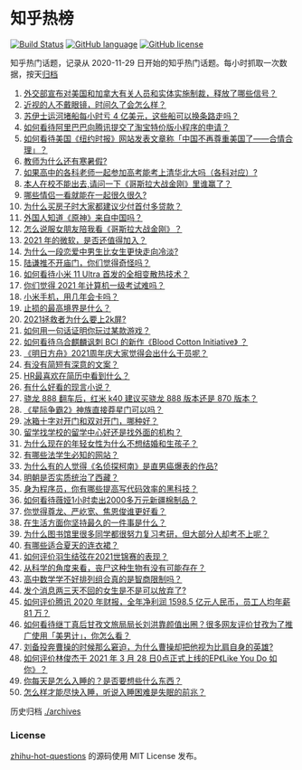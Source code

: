 # 知乎热榜
[![Build Status](https://github.com/ToWeLong/zhihu-hot-questions/workflows/CI/badge.svg)](https://github.com/ToWeLong/zhihu-hot-questions/actions)
[![GitHub language](https://img.shields.io/badge/language-golang-orange.svg)](https://golang.org/)
[![GitHub license](https://img.shields.io/github/license/ToWeLong/zhihu-hot-questions)](https://github.com/ToWeLong/zhihu-hot-questions/blob/main/LICENSE)

知乎热门话题，记录从 2020-11-29 日开始的知乎热门话题。每小时抓取一次数据，按天[归档](./archives)

<!-- BEGIN -->

1. [外交部宣布对美国和加拿大有关人员和实体实施制裁，释放了哪些信号？](https://www.zhihu.com/question/451587323)
1. [近视的人不戴眼镜，时间久了会怎么样？](https://www.zhihu.com/question/441348897)
1. [苏伊士运河堵船每小时亏 4 亿美元，这些船可以换条路走吗？](https://www.zhihu.com/question/451374598)
1. [如何看待阿里巴巴向腾讯提交了淘宝特价版小程序的申请？](https://www.zhihu.com/question/451187459)
1. [如何看待美国《纽约时报》网站发表文章称「中国不再尊重美国了——合情合理」？](https://www.zhihu.com/question/451365867)
1. [教师为什么还有寒暑假?](https://www.zhihu.com/question/391848010)
1. [如果高中的各科老师一起参加高考能考上清华北大吗（各科对应）?](https://www.zhihu.com/question/443860742)
1. [本人在校不能出去,请问一下《哥斯拉大战金刚》里谁赢了？](https://www.zhihu.com/question/451322481)
1. [哪些情侣一看就能在一起很久很久?](https://www.zhihu.com/question/309398217)
1. [为什么买房子时大家都建议少付首付多贷款？](https://www.zhihu.com/question/311795004)
1. [外国人知道《原神》来自中国吗？](https://www.zhihu.com/question/445523775)
1. [怎么说服女朋友陪我看《哥斯拉大战金刚》？](https://www.zhihu.com/question/451275346)
1. [2021 年的微软，是否还值得加入？](https://www.zhihu.com/question/450636543)
1. [为什么一段恋爱中男生比女生更快走向冷淡?](https://www.zhihu.com/question/326961459)
1. [陆谦推不开庙门，你们觉得奇怪吗？](https://www.zhihu.com/question/450515964)
1. [如何看待小米 11 Ultra 首发的全相变散热技术？](https://www.zhihu.com/question/451513407)
1. [你们觉得 2021 年计算机一级考试难吗？](https://www.zhihu.com/question/451491512)
1. [小米手机，用几年会卡吗？](https://www.zhihu.com/question/62116760)
1. [止损的最高境界是什么？](https://www.zhihu.com/question/437233633)
1. [2021拯救者为什么要上2k屏?](https://www.zhihu.com/question/451448245)
1. [如何用一句话证明你玩过某款游戏？](https://www.zhihu.com/question/419123772)
1. [如何看待乌合麒麟讽刺 BCI 的新作《Blood Cotton Initiative》 ​​​​？](https://www.zhihu.com/question/451475421)
1. [《明日方舟》2021周年庆大家觉得会出什么干员呢？](https://www.zhihu.com/question/450147089)
1. [有没有简短有深意的文案？](https://www.zhihu.com/question/448830441)
1. [HR最喜欢在简历中看到什么？](https://www.zhihu.com/question/445632412)
1. [有什么好看的现言小说？](https://www.zhihu.com/question/404595678)
1. [骁龙 888 翻车后，红米 k40 建议买骁龙 888 版本还是 870 版本？](https://www.zhihu.com/question/441927338)
1. [《星际争霸2》神族直接莽星门可以吗？](https://www.zhihu.com/question/451313243)
1. [冰箱十字对开门和双对开门，哪种好？](https://www.zhihu.com/question/35941998)
1. [留学找学校的留学中心好还是找外面的机构？](https://www.zhihu.com/question/449600235)
1. [为什么现在的年轻女性为什么不想结婚和生孩子？](https://www.zhihu.com/question/450184140)
1. [有哪些法学生必知的网站？](https://www.zhihu.com/question/277229845)
1. [为什么有的人觉得《名侦探柯南》是直男癌爆表的作品?](https://www.zhihu.com/question/444683021)
1. [明朝是否实质统治了西藏？](https://www.zhihu.com/question/21946413)
1. [身为程序员，你有哪些提高写代码效率的黑科技？](https://www.zhihu.com/question/340829367)
1. [如何看待薇娅1小时卖出2000多万元新疆棉制品？](https://www.zhihu.com/question/451466676)
1. [你觉得尊龙、严屹宽、焦恩俊谁更好看？](https://www.zhihu.com/question/449666087)
1. [在生活方面你坚持最久的一件事是什么？](https://www.zhihu.com/question/445682528)
1. [为什么图书馆里很多同学都很努力复习考研，但大部分人却考不上呢？](https://www.zhihu.com/question/430364218)
1. [有哪些适合夏天的连衣裙？](https://www.zhihu.com/question/322674453)
1. [如何评价羽生结弦在2021世锦赛的表现？](https://www.zhihu.com/question/451273089)
1. [从科学的角度来看，丧尸这种生物有没有可能存在？](https://www.zhihu.com/question/396972216)
1. [高中数学学不好排列组合真的是智商限制吗？](https://www.zhihu.com/question/274124316)
1. [发个消息两三天不回的女生是不是可以放弃了?](https://www.zhihu.com/question/443809482)
1. [如何评价腾讯 2020 年财报，全年净利润 1598.5 亿元人民币，员工人均年薪 81 万？](https://www.zhihu.com/question/451059078)
1. [如何看待继丁真后甘孜文旅局局长刘洪靠颜值出圈？很多网友评价甘孜为了推广使用「美男计」，你怎么看？](https://www.zhihu.com/question/451367499)
1. [刘备投奔曹操的时候那么窘迫，为什么曹操却把他视为比肩自身的英雄?](https://www.zhihu.com/question/444961254)
1. [如何评价林俊杰于 2021 年 3 月 28 日0点正式上线的EP《Like You Do 如你》？](https://www.zhihu.com/question/451502427)
1. [你每天是怎么入睡的？是否要想些什么东西？](https://www.zhihu.com/question/64586092)
1. [怎么样才能尽快入睡，听说入睡困难是失眠的前兆？](https://www.zhihu.com/question/309754352)

<!-- END -->

历史归档 [./archives](./archives)


### License
[zhihu-hot-questions](https://github.com/towelong/zhihu-hot-questions) 的源码使用 MIT License 发布。